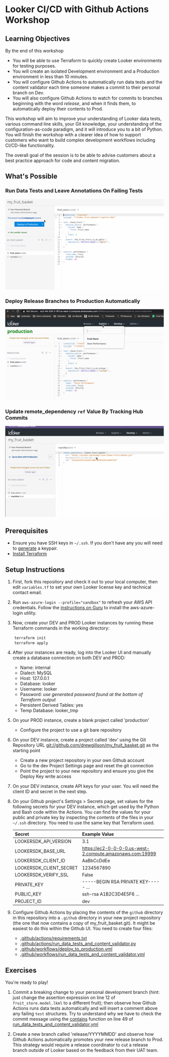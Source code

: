 # Looker CI/CD with Github Actions Workshop
## Learning Objectives
By the end of this workshop
- You will be able to use Terraform to quickly create Looker environments for testing purposes.
- You will create an isolated Development environment and a Production environment in less than 10 minutes.
- You will configure Github Actions to automatically run data tests and the content validator each time someone makes a commit to their personal branch on Dev.
- You will also configure Github Actions to watch for commits to branches beginning with the word _release_, and when it finds them, to automatically deploy their contents to Prod.

This workshop will aim to improve your understanding of Looker data tests, various command line skills, your Git knowledge, your understanding of the configuration-as-code paradigm, and it will introduce you to a bit of Python. You will finish the workshop with a clearer idea of how to support customers who want to build complex development workflows including CI/CD-like functionality.

The overall goal of the session is to be able to advise customers about a best practice approach for code and content migration.

## What's Possible
### Run Data Tests and Leave Annotations On Failing Tests
![Visual Overview](github-actions-data-tests-integration.gif)

### Deploy Release Branches to Production Automatically
![Visual Overview](github-actions-deploy-to-prod.gif)

### Update remote_dependency `ref` Value By Tracking Hub Commits
[![Visual Overview](https://github.com/drewgillson/looker-fruit-basket/raw/master/.github/workflows/github-actions-update-remote-dependency-ref.gif)](https://github.com/drewgillson/looker-fruit-basket/blob/master/.github/workflows/update_remote_dependency_ref.yml)

## Prerequisites
* Ensure you have SSH keys in `~/.ssh`. If you don't have any you will need to [generate](https://help.github.com/en/enterprise/2.18/user/github/authenticating-to-github/generating-a-new-ssh-key-and-adding-it-to-the-ssh-agent) a keypair.
* [Install Terraform](https://learn.hashicorp.com/terraform/getting-started/install.html)

## Setup Instructions
1. First, fork this repository and check it out to your local computer, then edit `variables.tf` to set your own Looker license key and technical contact email.

2. Run `aws-azure-login --profile="sandbox"` to refresh your AWS API credentials. Follow the [instructions on Guru](https://app.getguru.com/card/iozzGyeT/Setup-for-AWS-API-Creds-Through-Lookery-SSO) to install the aws-azure-login utility.

3. Now, create your DEV and PROD Looker instances by running these Terraform commands in the working directory:
```
    terraform init
    terraform apply
```
4. After your instances are ready, log into the Looker UI and manually create a database connection on both DEV and PROD:
    - Name: internal
    - Dialect: MySQL
    - Host: 127.0.0.1
    - Database: looker
    - Username: looker
    - Password: _use generated password found at the bottom of Terraform output_
    - Persistent Derived Tables: yes
    - Temp Database: looker_tmp

5. On your PROD instance, create a blank project called 'production'
    - Configure the project to use a git bare repository

6. On your DEV instance, create a project called 'dev' using the Git Repository URL [git://github.com/drewgillson/my_fruit_basket.git](https://github.com/drewgillson/my_fruit_basket) as the starting point
    - Create a new project repository in your own Github account
    - Go to the dev Project Settings page and reset the git connection
    - Point the project to your new repository and ensure you give the Deploy Key write access

7. On your DEV instance, create API keys for your user. You will need the client ID and secret in the next step.

8. On your Github project's Settings > Secrets page, set values for the following secrets for your DEV instance, which get used by the Python and Bash code within the Actions. You can find the values for your public and private key by inspecting the contents of the files in your `~/.ssh` directory. You need to use the same key that Terraform used.

    | Secret                  | Example Value                                             |
    |-------------------------|-----------------------------------------------------------|
    | LOOKERSDK_API_VERSION   | 3.1                                                       |
    | LOOKERSDK_BASE_URL      | https://ec2-0-0-0-0.us-west-2.compute.amazonaws.com:19999 |
    | LOOKERSDK_CLIENT_ID     | AaBbCcDdEe                                                |
    | LOOKERSDK_CLIENT_SECRET | 1234567890                                                |
    | LOOKERSDK_VERIFY_SSL    | False                                                     |
    | PRIVATE_KEY             | -----BEGIN RSA PRIVATE KEY----- ...                       |
    | PUBLIC_KEY              | ssh-rsa A1B2C3D4E5F6 ...                                  |
    | PROJECT_ID              | dev                                                       |

9. Configure Github Actions by placing the contents of the `github` directory in this repository into a `.github` directory in your new project repository (the one that now contains a copy of my_fruit_basket.git). It might be easiest to do this within the Github UI. You need to create four files:
    - [.github/actions/requirements.txt](https://raw.githubusercontent.com/drewgillson/looker-ci-cd-with-actions/master/github/actions/requirements.txt)
    - [.github/actions/run_data_tests_and_content_validator.py](https://raw.githubusercontent.com/drewgillson/looker-ci-cd-with-actions/master/github/actions/run_data_tests_and_content_validator.py)
    - [.github/workflows/deploy_to_production.yml](https://raw.githubusercontent.com/drewgillson/looker-ci-cd-with-actions/master/github/workflows/deploy_to_production.yml)
    - [.github/workflows/run_data_tests_and_content_validator.yml](https://raw.githubusercontent.com/drewgillson/looker-ci-cd-with-actions/master/github/workflows/run_data_tests_and_content_validator.yml)

## Exercises
You're ready to play!

1. Commit a breaking change to your personal development branch (hint: just change the assertion expression on line 12 of `fruit_store.model.lkml` to a different fruit); then observe how Github Actions runs data tests automatically and will insert a comment above any failing `test` structures. Try to understand why we have to check the commit message using the [contains](https://help.github.com/en/actions/reference/contexts-and-expression-syntax-for-github-actions#functions) function on line 49 of [run_data_tests_and_content_validator.yml](https://github.com/drewgillson/looker-ci-cd-with-actions/blob/master/github/workflows/run_data_tests_and_content_validator.yml#L49)

2. Create a new branch called 'release/YYYYMMDD' and observe how Github Actions automatically promotes your new release branch to Prod. This strategy would require a release coordinator to cut a release branch outside of Looker based on the feedback from their UAT team.
